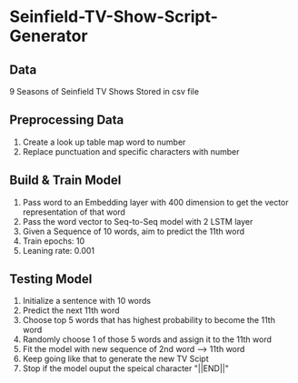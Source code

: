 # Seinfield-TV-Show-Script-Generator

## Data
9 Seasons of Seinfield TV Shows
Stored in csv file

## Preprocessing Data
1. Create a look up table map word to number
2. Replace punctuation and specific characters with number

## Build & Train Model
1. Pass word to an Embedding layer with 400 dimension to get the vector representation of that word
2. Pass the word vector to Seq-to-Seq model with 2 LSTM layer
3. Given a Sequence of 10 words, aim to predict the 11th word
4. Train epochs: 10
5. Leaning rate: 0.001

## Testing Model
1. Initialize a sentence with 10 words
2. Predict the next 11th word
3. Choose top 5 words that has highest probability to become the 11th word
4. Randomly choose 1 of those 5 words and assign it to the 11th word
5. Fit the model with new sequence of 2nd word --> 11th word
6. Keep going like that to generate the new TV Scipt
7. Stop if the model ouput the speical character "||END||"


